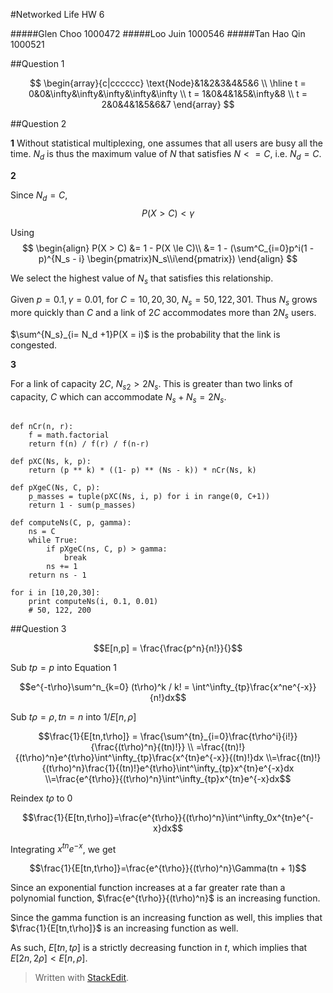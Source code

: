 #Networked Life HW 6

#####Glen Choo 1000472
#####Loo Juin 1000546
#####Tan Hao Qin 1000521

##Question 1

$$
\begin{array}{c|cccccc}
\text{Node}&1&2&3&4&5&6 \\
\hline
t = 0&0&\infty&\infty&\infty&\infty&\infty \\
t = 1&0&4&1&5&\infty&8 \\
t = 2&0&4&1&5&6&7 
\end{array}
$$

##Question 2

**1**
Without statistical multiplexing, one assumes that all users are busy all the time. $N_d$ is thus the maximum value of $N$ that satisfies $N <= C$, i.e. $N_d = C$.

**2**

Since $N_d = C$,
$$P(X > C) < \gamma$$

Using
$$
\begin{align}
P(X > C) &= 1 - P(X \le C)\\
&= 1 - (\sum^C_{i=0}p^i(1 - p)^{N_s - i}
\begin{pmatrix}N_s\\i\end{pmatrix})
\end{align}
$$

We select the highest value of $N_s$ that satisfies this relationship.

Given $p = 0.1, \gamma = 0.01$,
for $C = 10,20,30$, $N_s = 50,  122, 301$. Thus $N_s$ grows more quickly than $C$ and a link of $2C$ accommodates more than $2N_s$ users.

$\sum^{N_s}_{i= N_d +1}P(X = i)$ is the probability that the link is congested.

**3**

For a link of capacity $2C$, $N_{s2} > 2N_s$. This is greater than two links of capacity, $C$ which can accommodate $N_s + N_s = 2N_s$.

```import math

def nCr(n, r):
    f = math.factorial
    return f(n) / f(r) / f(n-r)

def pXC(Ns, k, p):
    return (p ** k) * ((1- p) ** (Ns - k)) * nCr(Ns, k)

def pXgeC(Ns, C, p):
    p_masses = tuple(pXC(Ns, i, p) for i in range(0, C+1))
    return 1 - sum(p_masses)

def computeNs(C, p, gamma):
    ns = C
    while True:
        if pXgeC(ns, C, p) > gamma:
            break
        ns += 1
    return ns - 1

for i in [10,20,30]:
    print computeNs(i, 0.1, 0.01)
	# 50, 122, 200
```


##Question 3

$$E[n,p] = \frac{\frac{p^n}{n!}}{}$$

Sub $tp = p$ into Equation 1

$$e^{-t\rho}\sum^n_{k=0} (t\rho)^k / k! = \int^\infty_{tp}\frac{x^ne^{-x}}{n!}dx$$

Sub $t\rho = \rho, tn = n$ into $1/E[n,\rho]$


$$\frac{1}{E[tn,t\rho]} = \frac{\sum^{tn}_{i=0}\frac{t\rho^i}{i!}}{\frac{(t\rho)^n}{(tn)!}} \\
=\frac{(tn)!}{(t\rho)^n}e^{t\rho}\int^\infty_{tp}\frac{x^{tn}e^{-x}}{(tn)!}dx
\\=\frac{(tn)!}{(t\rho)^n}\frac{1}{(tn)!}e^{t\rho}\int^\infty_{tp}x^{tn}e^{-x}dx
\\=\frac{e^{t\rho}}{(t\rho)^n}\int^\infty_{tp}x^{tn}e^{-x}dx$$

Reindex $t\rho$ to 0

$$\frac{1}{E[tn,t\rho]}=\frac{e^{t\rho}}{(t\rho)^n}\int^\infty_0x^{tn}e^{-x}dx$$

Integrating $x^{tn}e^{-x}$, we get

$$\frac{1}{E[tn,t\rho]}=\frac{e^{t\rho}}{(t\rho)^n}\Gamma(tn + 1)$$

Since an exponential function increases at a far greater rate than a polynomial function, $\frac{e^{t\rho}}{(t\rho)^n}$ is an increasing function.

Since the gamma function is an increasing function as well, this implies that $\frac{1}{E[tn,t\rho]}$ is an increasing function as well.

As such, $E[tn,t\rho]$ is a strictly decreasing function in $t$, which implies that $E[2n,2ρ] < E[n,ρ]$.

> Written with [StackEdit](https://stackedit.io/).